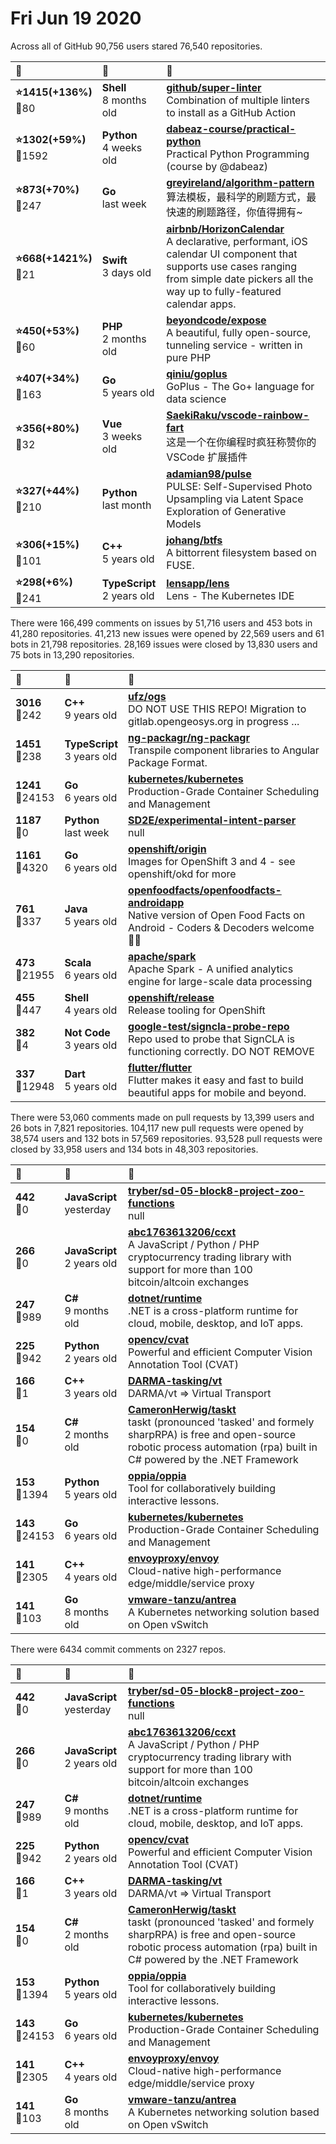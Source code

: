 # Fri Jun 19 2020

Across all of GitHub 90,756 users stared 
76,540 repositories. 

| :page_with_curl: | :calendar: | :page_with_curl: |
| :--- | :--- | :--- |
| **:star:1415(+136%)**<br>:twisted_rightwards_arrows:80 | **Shell**<br>8 months old | **[github/super-linter](https://github.com/github/super-linter)**<br>Combination of multiple linters to install as a GitHub Action |
| **:star:1302(+59%)**<br>:twisted_rightwards_arrows:1592 | **Python**<br>4 weeks old | **[dabeaz-course/practical-python](https://github.com/dabeaz-course/practical-python)**<br>Practical Python Programming (course by @dabeaz) |
| **:star:873(+70%)**<br>:twisted_rightwards_arrows:247 | **Go**<br>last week | **[greyireland/algorithm-pattern](https://github.com/greyireland/algorithm-pattern)**<br>算法模板，最科学的刷题方式，最快速的刷题路径，你值得拥有~ |
| **:star:668(+1421%)**<br>:twisted_rightwards_arrows:21 | **Swift**<br>3 days old | **[airbnb/HorizonCalendar](https://github.com/airbnb/HorizonCalendar)**<br>A declarative, performant, iOS calendar UI component that supports use cases ranging from simple date pickers all the way up to fully-featured calendar apps. |
| **:star:450(+53%)**<br>:twisted_rightwards_arrows:60 | **PHP**<br>2 months old | **[beyondcode/expose](https://github.com/beyondcode/expose)**<br>A beautiful, fully open-source, tunneling service - written in pure PHP |
| **:star:407(+34%)**<br>:twisted_rightwards_arrows:163 | **Go**<br>5 years old | **[qiniu/goplus](https://github.com/qiniu/goplus)**<br>GoPlus - The Go+ language for data science |
| **:star:356(+80%)**<br>:twisted_rightwards_arrows:32 | **Vue**<br>3 weeks old | **[SaekiRaku/vscode-rainbow-fart](https://github.com/SaekiRaku/vscode-rainbow-fart)**<br>这是一个在你编程时疯狂称赞你的 VSCode 扩展插件 |
| **:star:327(+44%)**<br>:twisted_rightwards_arrows:210 | **Python**<br>last month | **[adamian98/pulse](https://github.com/adamian98/pulse)**<br>PULSE: Self-Supervised Photo Upsampling via Latent Space Exploration of Generative Models |
| **:star:306(+15%)**<br>:twisted_rightwards_arrows:101 | **C++**<br>5 years old | **[johang/btfs](https://github.com/johang/btfs)**<br>A bittorrent filesystem based on FUSE. |
| **:star:298(+6%)**<br>:twisted_rightwards_arrows:241 | **TypeScript**<br>2 years old | **[lensapp/lens](https://github.com/lensapp/lens)**<br>Lens - The Kubernetes IDE |

There were 166,499 comments on issues by 51,716 users and 453 bots in 41,280 repositories.
41,213 new issues were opened by 22,569 users and 61 bots in 21,798 repositories.
28,169 issues were closed by 13,830 users and 75 bots in 13,290 repositories.

| :speech_balloon: | :calendar: | :page_with_curl: |
| :--- | :--- | :--- |
| **3016**<br>:twisted_rightwards_arrows:242 | **C++**<br>9 years old | **[ufz/ogs](https://github.com/ufz/ogs)**<br>DO NOT USE THIS REPO! Migration to gitlab.opengeosys.org in progress ... |
| **1451**<br>:twisted_rightwards_arrows:238 | **TypeScript**<br>3 years old | **[ng-packagr/ng-packagr](https://github.com/ng-packagr/ng-packagr)**<br>Transpile component libraries to Angular Package Format. |
| **1241**<br>:twisted_rightwards_arrows:24153 | **Go**<br>6 years old | **[kubernetes/kubernetes](https://github.com/kubernetes/kubernetes)**<br>Production-Grade Container Scheduling and Management |
| **1187**<br>:twisted_rightwards_arrows:0 | **Python**<br>last week | **[SD2E/experimental-intent-parser](https://github.com/SD2E/experimental-intent-parser)**<br>null |
| **1161**<br>:twisted_rightwards_arrows:4320 | **Go**<br>6 years old | **[openshift/origin](https://github.com/openshift/origin)**<br>Images for OpenShift 3 and 4 - see openshift/okd for more |
| **761**<br>:twisted_rightwards_arrows:337 | **Java**<br>5 years old | **[openfoodfacts/openfoodfacts-androidapp](https://github.com/openfoodfacts/openfoodfacts-androidapp)**<br>Native version of Open Food Facts on Android - Coders & Decoders welcome 🤳🥫  |
| **473**<br>:twisted_rightwards_arrows:21955 | **Scala**<br>6 years old | **[apache/spark](https://github.com/apache/spark)**<br>Apache Spark - A unified analytics engine for large-scale data processing |
| **455**<br>:twisted_rightwards_arrows:447 | **Shell**<br>4 years old | **[openshift/release](https://github.com/openshift/release)**<br>Release tooling for OpenShift |
| **382**<br>:twisted_rightwards_arrows:4 | **Not Code**<br>3 years old | **[google-test/signcla-probe-repo](https://github.com/google-test/signcla-probe-repo)**<br>Repo used to probe that SignCLA is functioning correctly.  DO NOT REMOVE |
| **337**<br>:twisted_rightwards_arrows:12948 | **Dart**<br>5 years old | **[flutter/flutter](https://github.com/flutter/flutter)**<br>Flutter makes it easy and fast to build beautiful apps for mobile and beyond. |

There were 53,060 comments made on pull requests by 13,399 users and 26 bots in 7,821 repositories.
104,117 new pull requests were opened by 38,574 users and 132 bots in 57,569 repositories.
93,528 pull requests were closed by 33,958 users and 134 bots in 48,303 repositories.

| :speech_balloon: | :calendar: | :page_with_curl: |
| :--- | :--- | :--- |
| **442**<br>:twisted_rightwards_arrows:0 | **JavaScript**<br>yesterday | **[tryber/sd-05-block8-project-zoo-functions](https://github.com/tryber/sd-05-block8-project-zoo-functions)**<br>null |
| **266**<br>:twisted_rightwards_arrows:0 | **JavaScript**<br>2 years old | **[abc1763613206/ccxt](https://github.com/abc1763613206/ccxt)**<br>A JavaScript / Python / PHP cryptocurrency trading library with support for more than 100 bitcoin/altcoin exchanges |
| **247**<br>:twisted_rightwards_arrows:989 | **C#**<br>9 months old | **[dotnet/runtime](https://github.com/dotnet/runtime)**<br>.NET is a cross-platform runtime for cloud, mobile, desktop, and IoT apps. |
| **225**<br>:twisted_rightwards_arrows:942 | **Python**<br>2 years old | **[opencv/cvat](https://github.com/opencv/cvat)**<br>Powerful and efficient Computer Vision Annotation Tool (CVAT) |
| **166**<br>:twisted_rightwards_arrows:1 | **C++**<br>3 years old | **[DARMA-tasking/vt](https://github.com/DARMA-tasking/vt)**<br>DARMA/vt => Virtual Transport |
| **154**<br>:twisted_rightwards_arrows:0 | **C#**<br>2 months old | **[CameronHerwig/taskt](https://github.com/CameronHerwig/taskt)**<br>taskt (pronounced 'tasked' and formely sharpRPA) is free and open-source robotic process automation (rpa) built in C# powered by the .NET Framework |
| **153**<br>:twisted_rightwards_arrows:1394 | **Python**<br>5 years old | **[oppia/oppia](https://github.com/oppia/oppia)**<br>Tool for collaboratively building interactive lessons. |
| **143**<br>:twisted_rightwards_arrows:24153 | **Go**<br>6 years old | **[kubernetes/kubernetes](https://github.com/kubernetes/kubernetes)**<br>Production-Grade Container Scheduling and Management |
| **141**<br>:twisted_rightwards_arrows:2305 | **C++**<br>4 years old | **[envoyproxy/envoy](https://github.com/envoyproxy/envoy)**<br>Cloud-native high-performance edge/middle/service proxy |
| **141**<br>:twisted_rightwards_arrows:103 | **Go**<br>8 months old | **[vmware-tanzu/antrea](https://github.com/vmware-tanzu/antrea)**<br>A Kubernetes networking solution based on Open vSwitch |

There were 6434 commit comments on 2327 repos.

| :speech_balloon: | :calendar: | :page_with_curl: |
| :--- | :--- | :--- |
| **442**<br>:twisted_rightwards_arrows:0 | **JavaScript**<br>yesterday | **[tryber/sd-05-block8-project-zoo-functions](https://github.com/tryber/sd-05-block8-project-zoo-functions)**<br>null |
| **266**<br>:twisted_rightwards_arrows:0 | **JavaScript**<br>2 years old | **[abc1763613206/ccxt](https://github.com/abc1763613206/ccxt)**<br>A JavaScript / Python / PHP cryptocurrency trading library with support for more than 100 bitcoin/altcoin exchanges |
| **247**<br>:twisted_rightwards_arrows:989 | **C#**<br>9 months old | **[dotnet/runtime](https://github.com/dotnet/runtime)**<br>.NET is a cross-platform runtime for cloud, mobile, desktop, and IoT apps. |
| **225**<br>:twisted_rightwards_arrows:942 | **Python**<br>2 years old | **[opencv/cvat](https://github.com/opencv/cvat)**<br>Powerful and efficient Computer Vision Annotation Tool (CVAT) |
| **166**<br>:twisted_rightwards_arrows:1 | **C++**<br>3 years old | **[DARMA-tasking/vt](https://github.com/DARMA-tasking/vt)**<br>DARMA/vt => Virtual Transport |
| **154**<br>:twisted_rightwards_arrows:0 | **C#**<br>2 months old | **[CameronHerwig/taskt](https://github.com/CameronHerwig/taskt)**<br>taskt (pronounced 'tasked' and formely sharpRPA) is free and open-source robotic process automation (rpa) built in C# powered by the .NET Framework |
| **153**<br>:twisted_rightwards_arrows:1394 | **Python**<br>5 years old | **[oppia/oppia](https://github.com/oppia/oppia)**<br>Tool for collaboratively building interactive lessons. |
| **143**<br>:twisted_rightwards_arrows:24153 | **Go**<br>6 years old | **[kubernetes/kubernetes](https://github.com/kubernetes/kubernetes)**<br>Production-Grade Container Scheduling and Management |
| **141**<br>:twisted_rightwards_arrows:2305 | **C++**<br>4 years old | **[envoyproxy/envoy](https://github.com/envoyproxy/envoy)**<br>Cloud-native high-performance edge/middle/service proxy |
| **141**<br>:twisted_rightwards_arrows:103 | **Go**<br>8 months old | **[vmware-tanzu/antrea](https://github.com/vmware-tanzu/antrea)**<br>A Kubernetes networking solution based on Open vSwitch |

